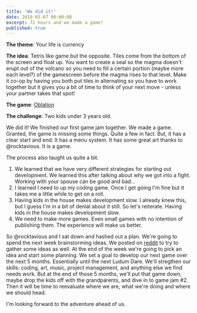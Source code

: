 ```yaml
---
title: 'We did it!'
date: 2019-05-07 00:00:00
excerpt: 72 hours and we made a game!
published: true
---
```


**The theme**: Your life is currency


**The idea**: Tetris like game but the opposite.  Tiles come from the bottom of the screen and float up.  You want to create a seal so the magma doesn't erupt out of the volcano so you need to fill a certain portion (maybe more each level?) of the gamescreen before the magma rises to that level.  Make it co-op by having you both put tiles in alternating so you have to work together but it gives you a bit of time to think of your next move - unless your partner takes that spot!


**The game**: [Oblation](https://redowlgames.com/project/ld44)


**The challenge**: Two kids under 3 years old.


We did it!  We finished our first game jam together.  We made a game.  Granted, the game is missing some things.  Quite a few in fact.  But, it has a clear start and end.  It has a menu system.  It has some great art thanks to @rocktavious.  It is a game.

The process also taught us quite a bit.  

1.  We learned that we have very different strategies for starting out development.  We learned this after talking about why we got into a fight.  Working with your spouse can be good and bad...
2.  I learned I need to up my coding game.  Once I get going I'm fine but it takes me a little while to get on a roll.
3.  Having kids in the house makes development slow.  I already knew this, but I guess I'm in a bit of denial about it still.  So let's reiterate.  Having kids in the house makes development slow.
4.  We need to make more games.  Even small games with no intention of publishing them.  The experience will make us better.

So @rocktavious and I sat down and hashed out a plan.  We're going to spend the next week brainstorming ideas.  We posted on [reddit](https://www.reddit.com/r/gameideas/comments/blut96/red_owl_games_is_looking_for_your_coop_game_ideas/) to try to gather some ideas as well.  At the end of the week we're going to pick an idea and start some planning.  We set a goal to develop our next game over the next 5 months.  Essentially until the next Ludum Dare.  We'll stregthen our skills: coding, art, music, project management, and anything else we find needs work.  But at the end of those 5 months, we'll put that game down, maybe drop the kids off with the grandparents, and dive in to game jam #2.  Then it will be time to reevaluate where we are, what we're doing and where we should head.

I'm looking forward to the adventure ahead of us.
